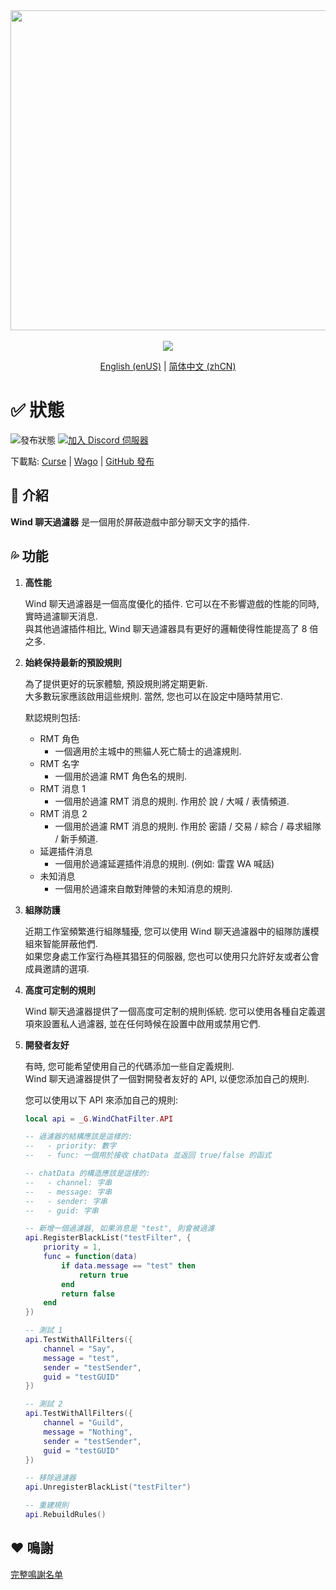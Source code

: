 <div align="center">
<img width="512" src="Title.svg"/><br><br>
<img src="https://img.shields.io/badge/版本-1.4.1-green.svg?longCache=true&style=for-the-badge"/>

[English (enUS)](README.md) | [简体中文 (zhCN)](README_zhCN.md)
</div>

# ✅ 狀態

![發布狀態](https://img.shields.io/github/actions/workflow/status/fang2hou/WindChatFilter/publish_stable.yml?branch=1.4.1) [![加入 Discord 伺服器](https://img.shields.io/badge/Wind%20Plugins-加入-grey.svg?longCache=true&color=7289DA&logo=discord)](https://discord.gg/SPqB72z7TK)

下載點: [Curse](https://www.curseforge.com/wow/addons/wind-chat-filter-wcf) | [Wago](https://addons.wago.io/addons/windchatfilter) | [GitHub 發布](https://github.com/fang2hou/WindChatFilter/releases)

## 🌟 介紹

**Wind 聊天過濾器** 是一個用於屏蔽遊戲中部分聊天文字的插件.

## 💦 功能

1. **高性能**

    Wind 聊天過濾器是一個高度優化的插件. 它可以在不影響遊戲的性能的同時, 實時過濾聊天消息.  
    與其他過濾插件相比, Wind 聊天過濾器具有更好的邏輯使得性能提高了 8 倍之多.

1. **始終保持最新的預設規則**

    為了提供更好的玩家體驗, 預設規則將定期更新.  
    大多數玩家應該啟用這些規則. 當然, 您也可以在設定中隨時禁用它.  

    默認規則包括:
    - RMT 角色
      - 一個適用於主城中的熊貓人死亡騎士的過濾規則.
    - RMT 名字
      - 一個用於過濾 RMT 角色名的規則.
    - RMT 消息 1
      - 一個用於過濾 RMT 消息的規則. 作用於 說 / 大喊 / 表情頻道.
    - RMT 消息 2
      - 一個用於過濾 RMT 消息的規則. 作用於 密語 / 交易 / 綜合 / 尋求組隊 / 新手頻道.
    - 延遲插件消息
      - 一個用於過濾延遲插件消息的規則. (例如: 雷霆 WA 喊話)
    - 未知消息
      - 一個用於過濾來自敵對陣營的未知消息的規則.

1. **組隊防護**

    近期工作室頻繁進行組隊騷擾, 您可以使用 Wind 聊天過濾器中的組隊防護模組來智能屏蔽他們.  
    如果您身處工作室行為極其猖狂的伺服器, 您也可以使用只允許好友或者公會成員邀請的選項.

1. **高度可定制的規則**

    Wind 聊天過濾器提供了一個高度可定制的規則係統. 您可以使用各種自定義選項來設置私人過濾器, 並在任何時候在設置中啟用或禁用它們.

1. **開發者友好**

    有時, 您可能希望使用自己的代碼添加一些自定義規則.  
    Wind 聊天過濾器提供了一個對開發者友好的 API, 以便您添加自己的規則.

    您可以使用以下 API 來添加自己的規則:

    ```lua
    local api = _G.WindChatFilter.API

    -- 過濾器的結構應該是這樣的:
    --   - priority: 數字
    --   - func: 一個用於接收 chatData 並返回 true/false 的函式

    -- chatData 的構造應該是這樣的:
    --   - channel: 字串
    --   - message: 字串
    --   - sender: 字串
    --   - guid: 字串

    -- 新增一個過濾器, 如果消息是 "test", 則會被過濾
    api.RegisterBlackList("testFilter", {
        priority = 1,
        func = function(data)
            if data.message == "test" then
                return true
            end
            return false
        end
    })

    -- 測試 1
    api.TestWithAllFilters({
        channel = "Say",
        message = "test",
        sender = "testSender",
        guid = "testGUID"
    })

    -- 測試 2
    api.TestWithAllFilters({
        channel = "Guild",
        message = "Nothing",
        sender = "testSender",
        guid = "testGUID"
    })

    -- 移除過濾器
    api.UnregisterBlackList("testFilter")

    -- 重建規則
    api.RebuildRules()
    ```

## ❤️ 鳴謝

[完整鳴謝名单](CREDITS.md)

